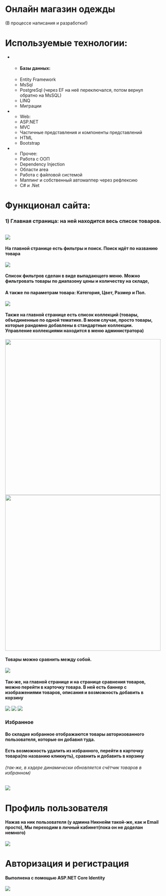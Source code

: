 <h1>Онлайн магазин одежды</h1>

(В процессе написания и разработки!)

<h1>Используемые технологии:</h1>
<ul>
  <li>
    <ul>
       <li><h4>Базы данных:</h4></li>
      <li>Entity Framework</li>
      <li>MsSql</li>
      <li>PostgreSql (через EF на неё переключался, потом вернул обратно на MsSQL)</li>
      <li>LINQ</li>
      <li>Миграции</li>
    </ul>
  </li>
  <li>
    <ul>
      <li>Web:</li>
      <li>ASP.NET</li>
      <li>MVC</li>
      <li>Частичные представления и компоненты представлений</li>
      <li>HTML</li>
      <li>Bootstrap</li>
    </ul>
  </li>
  <li>
    <ul>
      <li>Прочее:</li>
      <li>Работа с ООП</li>
      <li>Dependency Injection</li>
      <li>Области area</li>
      <li>Работа с файловой системой</li>
      <li>Маппинг и собственный автомаппер через рефлексию</li>
      <li>C# и .Net</li>
    </ul>
  </li>
</ul>
<h1>Функционал сайта:</h1>
<h3>1) Главная страница: на ней находится весь список товаров. </h5><br/>
<img src="https://github.com/user-attachments/assets/2cf88a1f-0ed9-4ef4-9a91-2dc06146f27c" />
<h4>На главной странице есть фильтры и поиск. Поиск идёт по названию товара</h2>
<img src="https://github.com/user-attachments/assets/7a2aee20-d3c3-4e69-bd8f-c112ba1e9263" />
<h4>Список фильтров сделан в виде выпадающего меню. Можно фильтровать товары по диапазону цены и количеству на складе,
<h4>А также по параметрам товара: Категория, Цвет, Размер и Пол.</h4>
<img src="https://github.com/user-attachments/assets/76f7fb35-d8fa-47a4-9d6f-9d1433a3e3ac" />
<h4>Также на главной странице есть список коллекций (товары, объединенные по одной тематике. В моем случае, просто товары, которые рандомно добавлены в стандартные коллекции.<br /> Управление коллекциями находится в меню администратора)</h4>
<div>
  <img width="500" src="https://github.com/user-attachments/assets/4c607739-124d-4c76-bc33-16c1fe53790e" />
  <img width="500" src="https://github.com/user-attachments/assets/e93b729a-8396-4a93-a3d8-d1d18e53f7d6"
</div>
<h4>Товары можно сравнить между собой.</h4>
<img src="https://github.com/user-attachments/assets/f5f6e18a-17f4-4a00-8f3a-f9dd2bf5968c">
<h4>Так-же, на главной странице и на странице сравнения товаров, можно перейти в карточку товара. В ней есть баннер с изображениями товаров, описания и возможность добавить в корзину</h4>
  <img src="https://github.com/user-attachments/assets/5ee3143e-a3ec-4989-9d81-dac01df7bb7c">
  <img src="https://github.com/user-attachments/assets/58190c67-4800-4352-91e3-e17f833e728a">
  <img src="https://github.com/user-attachments/assets/1a818d9a-89b1-422d-a257-d5a47539672f">
  <h3>Избранное</h3>
  <h4>Во складке избранное отображаются товары авторизованного пользователя, которые он добавил туда.</h4>
  <h4>Есть возможность удалить из избранного, перейти в карточку товара(по названию кликнуть), сравнить и добавить в корзину</h4>
  <h6>(так-же, в хэдере динамически обновляется счётчик товаров в избранном)</h6>
  <img src="https://github.com/user-attachments/assets/e3cf4d39-00b4-4535-94fc-3273785211a1">
<h1>Профиль пользователя</h1>
<h4>Нажав на ник пользователя (у админа Никнейм такой-же, как и Email просто), Мы переходим в личный кабинет(пока он не доделан немного)</h4>
    <img src="https://github.com/user-attachments/assets/ef037a3b-bb57-47d9-a05b-4a38d394ab98">
<h1>Авторизация и регистрация</h1>
<h4>Выполнена с помощью ASP.NET Core Identity</h4>
  <img src="https://github.com/user-attachments/assets/fd6b80cf-b686-4b5f-b650-06ecb10e35ac">

<h4></h4>

